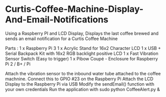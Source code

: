 # Curtis-Coffee-Machine-Display-And-Email-Notifications
Using a Raspberry PI and LCD Display, Displays the last coffee brewed and sends an email notification for a Curtis Coffee Machine 

Parts : 
1 x Raspberry Pi 3
1 x Acrylic Stand for 16x2 Character LCD
1 x USB + Serial Backpack Kit with 16x2  RGB backlight positive LCD
1 x Fast Vibration Sensor Switch (Easy to trigger)
1 x Pibow Coupé - Enclosure for Raspberry Pi 2 / B+ / Pi 

Attach the vibration sensor to the inbound water tube attached to the coffee machnine. Connect this to GPIO #23 on the Raspberry Pi
Attach the LCD Display to the Raspberry Pi via USB
Modify the sendEmail() function with your own credentials
Run the application with 
sudo python CoffeeAlert.py &
